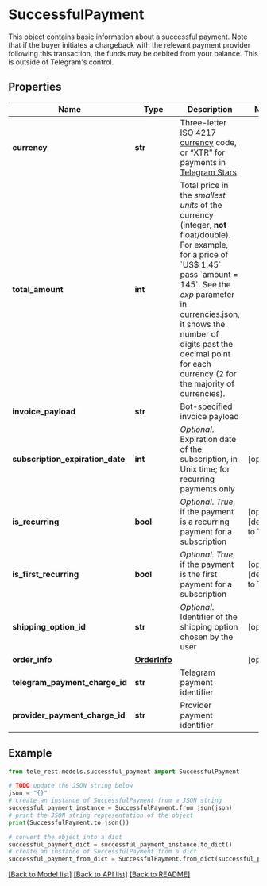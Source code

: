 # SuccessfulPayment

This object contains basic information about a successful payment. Note that if the buyer initiates a chargeback with the relevant payment provider following this transaction, the funds may be debited from your balance. This is outside of Telegram's control.

## Properties

Name | Type | Description | Notes
------------ | ------------- | ------------- | -------------
**currency** | **str** | Three-letter ISO 4217 [currency](https://core.telegram.org/bots/payments#supported-currencies) code, or “XTR” for payments in [Telegram Stars](https://t.me/BotNews/90) | 
**total_amount** | **int** | Total price in the *smallest units* of the currency (integer, **not** float/double). For example, for a price of &#x60;US$ 1.45&#x60; pass &#x60;amount &#x3D; 145&#x60;. See the *exp* parameter in [currencies.json](https://core.telegram.org/bots/payments/currencies.json), it shows the number of digits past the decimal point for each currency (2 for the majority of currencies). | 
**invoice_payload** | **str** | Bot-specified invoice payload | 
**subscription_expiration_date** | **int** | *Optional*. Expiration date of the subscription, in Unix time; for recurring payments only | [optional] 
**is_recurring** | **bool** | *Optional*. *True*, if the payment is a recurring payment for a subscription | [optional] [default to True]
**is_first_recurring** | **bool** | *Optional*. *True*, if the payment is the first payment for a subscription | [optional] [default to True]
**shipping_option_id** | **str** | *Optional*. Identifier of the shipping option chosen by the user | [optional] 
**order_info** | [**OrderInfo**](OrderInfo.md) |  | [optional] 
**telegram_payment_charge_id** | **str** | Telegram payment identifier | 
**provider_payment_charge_id** | **str** | Provider payment identifier | 

## Example

```python
from tele_rest.models.successful_payment import SuccessfulPayment

# TODO update the JSON string below
json = "{}"
# create an instance of SuccessfulPayment from a JSON string
successful_payment_instance = SuccessfulPayment.from_json(json)
# print the JSON string representation of the object
print(SuccessfulPayment.to_json())

# convert the object into a dict
successful_payment_dict = successful_payment_instance.to_dict()
# create an instance of SuccessfulPayment from a dict
successful_payment_from_dict = SuccessfulPayment.from_dict(successful_payment_dict)
```
[[Back to Model list]](../README.md#documentation-for-models) [[Back to API list]](../README.md#documentation-for-api-endpoints) [[Back to README]](../README.md)


